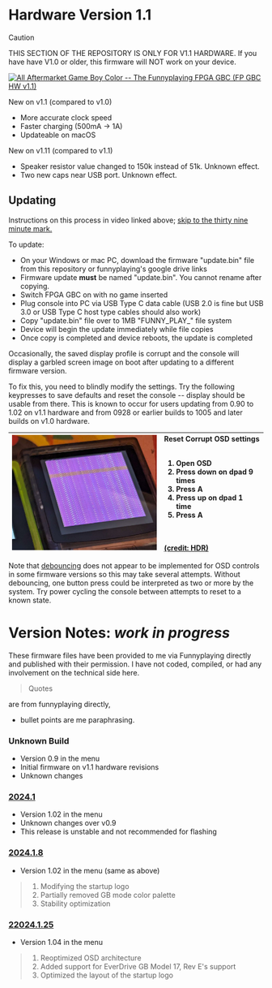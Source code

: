 # Hardware Version 1.1

> [!CAUTION]
> THIS SECTION OF THE REPOSITORY IS ONLY FOR V1.1 HARDWARE. If you have have V1.0 or older, this firmware will NOT work on your device. 

[![All Aftermarket Game Boy Color -- The Funnyplaying FPGA GBC (FP GBC HW v1.1)](https://img.youtube.com/vi/YM7wYx_SsRY/0.jpg)](https://www.youtube.com/watch?v=YM7wYx_SsRY)

New on v1.1 (compared to v1.0)
* More accurate clock speed
* Faster charging (500mA -> 1A)
* Updateable on macOS

New on v1.11 (compared to v1.1)
* Speaker resistor value changed to 150k instead of 51k. Unknown effect.
* Two new caps near USB port. Unknown effect. 
 

## Updating

Instructions on this process in video linked above; [skip to the thirty nine minute mark.](https://youtu.be/YM7wYx_SsRY&t=2341)

To update: 
* On your Windows or mac PC, download the firmware "update.bin" file from this repository or funnyplaying's google drive links
* Firmware update **must** be named "update.bin". You cannot rename after copying.
* Switch FPGA GBC on with no game inserted
* Plug console into PC via USB Type C data cable (USB 2.0 is fine but USB 3.0 or USB Type C host type cables should also work)
* Copy "update.bin" file over to 1MB "FUNNY_PLAY_" file system
* Device will begin the update immediately while file copies
* Once copy is completed and device reboots, the update is completed

Occasionally, the saved display profile is corrupt and the console will display a garbled screen image on boot after updating to a different firmware version. 

To fix this, you need to blindly modify the settings. Try the following keypresses to save defaults and reset the console -- display should be usable from there. This is known to occur for users updating from 0.90 to 1.02 on v1.1 hardware and from 0928 or earlier builds to 1005 and later builds on v1.0 hardware. 

| [<img src="../media/purple_screen.jpg" width="350" />](../media/purple_screen.jpg) | Reset Corrupt OSD settings<br><br><ol><li>Open OSD</li><li>Press down on dpad 9 times</li><li>Press A</li><li>Press up on dpad 1 time</li><li>Press A</li></ol><br><br>[(credit: HDR)](https://twitter.com/MartinRefseth) |
| :---: | :--- |

Note that [debouncing](https://www.techtarget.com/whatis/definition/debouncing) does not appear to be implemented for OSD controls in some firmware versions so this may take several attempts. Without debouncing, one button press could be interpreted as two or more by the system. Try power cycling the console between attempts to reset to a known state. 

# Version Notes: *work in progress*

These firmware files have been provided to me via Funnyplaying directly and published with their permission. I have not coded, compiled, or had any involvement on the technical side here. 

> Quotes

are from funnyplaying directly, 

* bullet points are me paraphrasing.

### Unknown Build
* Version 0.9 in the menu
* Initial firmware on v1.1 hardware revisions
* Unknown changes

### [2024.1](2024.1)
* Version 1.02 in the menu
* Unknown changes over v0.9
* This release is unstable and not recommended for flashing

### [2024.1.8](2024.1.8)
* Version 1.02 in the menu (same as above)
> 1. Modifying the startup logo
> 2. Partially removed GB mode color palette
> 3. Stability optimization

### [22024.1.25](2024.1.25)
* Version 1.04 in the menu
> 1. Reoptimized OSD architecture
> 2. Added support for EverDrive GB Model 17, Rev E's support
> 3. Optimized the layout of the startup logo

